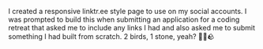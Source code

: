 I created a responsive linktr.ee style page to use on my social accounts. I was prompted to build this when submitting an application for a coding retreat that asked me to include any links I had and also asked me to submit something I had built from scratch. 2 birds, 1 stone, yeah? 🐣🐥🪨
